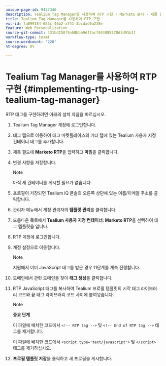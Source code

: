 ```yaml
---
unique-page-id: 9437340
description: Tealium Tag Manager를 사용하여 RTP 구현 - Marketo 문서 - 제품 설명서
title: Tealium Tag Manager를 사용하여 RTP 구현
exl-id: 7a099184-625c-46b2-a741-3bcdad0a238e
feature: Web Personalization
source-git-commit: 431bd258f9a68bbb9df7acf043085578d3d91b1f
workflow-type: tm+mt
source-wordcount: '220'
ht-degree: 0%

---
```


# Tealium Tag Manager를 사용하여 RTP 구현 {#implementing-rtp-using-tealium-tag-manager}

RTP 태그를 구현하려면 아래의 설치 지침을 따르십시오.

1. Tealium Tag Manager 계정에 로그인합니다.

1. 태그 탭으로 이동하여 태그 마켓플레이스의 기타 탭에 있는 Tealium 사용자 지정 컨테이너 태그를 추가합니다.

1. 제목 필드에 **Marketo RTP**&#x200B;을 입력하고 **마침**&#x200B;을 클릭합니다.

1. 변경 사항을 저장합니다.

   >[!NOTE]
   >
   >아직 새 컨테이너를 게시할 필요가 없습니다.

1. 프로필이 저장되면 Tealium iQ 콘솔의 오른쪽 상단에 있는 이름/이메일 주소를 클릭합니다.

1. 관리자 메뉴에서 계정 관리자의 **템플릿 관리**&#x200B;를 클릭합니다.

1. 드롭다운 목록에서 **Tealium 사용자 지정 컨테이너: Marketo RTP**&#x200B;을 선택하여 태그 템플릿을 엽니다.

1. RTP 계정에 로그인합니다.

1. 계정 설정으로 이동합니다.

   >[!NOTE]
   >
   >지원에서 이미 JavaScript 태그를 받은 경우 11단계를 계속 진행합니다.

1. 도메인에서 관련 도메인을 찾아 **태그 생성**&#x200B;을 클릭합니다.

1. RTP JavaScript 태그를 복사하여 Tealium 프로필 템플릿의 시작 태그 라이브러리 코드와 끝 태그 라이브러리 코드 사이에 붙여넣습니다.

   >[!NOTE]
   >
   >**중요 단계**
   >
   >이 파일에 배치한 코드에서 `<!-- RTP tag -->` 및 `<!-- End of RTP tag -->` 태그를 제거합니다.
   >
   >이 파일에 배치한 코드에서 `<script type='text/javascript'>` 및 `</script>` 태그를 제거하십시오.

1. **프로필 템플릿 저장**&#x200B;을 클릭하고 새 프로필을 게시합니다.

